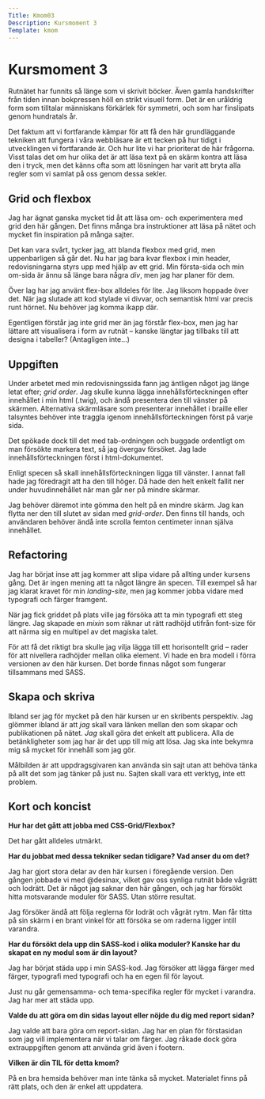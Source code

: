 ```yaml
---
Title: Kmom03
Description: Kursmoment 3
Template: kmom
---
```

# Kursmoment 3

Rutnätet har funnits så länge som vi skrivit böcker. Även gamla handskrifter
från tiden innan bokpressen höll en strikt visuell form. Det är en uråldrig
form som tilltalar människans förkärlek för symmetri, och som har finslipats
genom hundratals år.

Det faktum att vi fortfarande kämpar för att få den här grundläggande tekniken
att fungera i våra webbläsare är ett tecken på hur tidigt i utvecklingen vi
fortfarande är. Och hur lite vi har prioriterat de här frågorna. Visst talas
det om hur olika det är att läsa text på en skärm kontra att läsa den i tryck,
men det känns ofta som att lösningen har varit att bryta alla regler som vi
samlat på oss genom dessa sekler.

## Grid och flexbox

Jag har ägnat ganska mycket tid åt att läsa om- och experimentera med grid den
här gången. Det finns många bra instruktioner att läsa på nätet och mycket fin
inspiration på många sajter.

Det kan vara svårt, tycker jag, att blanda flexbox med grid, men uppenbarligen
så går det. Nu har jag bara kvar flexbox i min header, redovisningarna styrs
upp med hjälp av ett grid. Min första-sida och min om-sida är ännu så länge
bara några _div_, men jag har planer för dem.

Över lag har jag använt flex-box alldeles för lite. Jag liksom hoppade över det.
När jag slutade att kod stylade vi divvar, och semantisk html var precis
runt hörnet. Nu behöver jag komma ikapp där.

Egentligen förstår jag inte grid mer än jag förstår flex-box, men jag har lättare
att visualisera i form av rutnät &ndash; kanske längtar jag tillbaks till att
designa i tabeller? (Antagligen inte...)

## Uppgiften

Under arbetet med min redovisningssida fann jag äntligen något jag länge letat
efter; _grid order_. Jag skulle kunna lägga innehållsförteckningen efter innehållet
i min html (.twig), och ändå presentera den till vänster på skärmen. Alternativa
skärmläsare som presenterar innehållet i braille eller talsyntes behöver inte
traggla igenom innehållsförteckningen först på varje sida.

Det spökade dock till det med tab-ordningen och buggade ordentligt om man försökte
markera text, så jag övergav försöket. Jag lade innehållsförteckningen först i
html-dokumentet.

Enligt specen så skall innehållsförteckningen ligga till vänster. I annat fall
hade jag föredragit att ha den till höger. Då hade den helt enkelt fallit ner
under huvudinnehållet när man går ner på mindre skärmar.

Jag behöver däremot inte gömma den helt på en mindre skärm. Jag kan flytta ner
den till slutet av sidan med _grid-order_. Den finns till hands, och användaren
behöver ändå inte scrolla femton centimeter innan själva innehållet.

## Refactoring

Jag har börjat inse att jag kommer att slipa vidare på allting under kursens
gång. Det är ingen mening att ta något längre än specen. Till exempel så har
jag klarat kravet för min _landing-site_, men jag kommer jobba vidare med
typografi och färger framgent.

När jag fick griddet på plats ville jag försöka att ta min typografi ett steg längre.
Jag skapade en _mixin_ som räknar ut rätt radhöjd utifrån font-size för att
närma sig en multipel av det magiska talet.

För att få det riktigt bra skulle jag vilja lägga till ett horisontellt
grid &ndash; rader för att nivellera radhöjder mellan olika element. Vi hade en
bra modell i förra versionen av den här kursen. Det borde finnas något som
fungerar tillsammans med SASS.

## Skapa och skriva

Ibland ser jag för mycket på den här kursen ur en skribents perspektiv. Jag glömmer
ibland är att _jag_ skall vara länken mellan den som skapar och publikationen på
nätet. _Jag_ skall göra det enkelt att publicera. Alla de betänkligheter som jag
har är det upp till mig att lösa. Jag ska inte bekymra mig så mycket för innehåll
som jag gör.

Målbilden är att uppdragsgivaren kan använda sin sajt utan att behöva tänka på
allt det som jag tänker på just nu. Sajten skall vara ett verktyg, inte ett
problem.

## Kort och koncist

__Hur har det gått att jobba med CSS-Grid/Flexbox?__

Det har gått alldeles utmärkt.

__Har du jobbat med dessa tekniker sedan tidigare? Vad anser du om det?__

Jag har gjort stora delar av den här kursen i föregående version. Den gången
jobbade vi med @desinax, vilket gav oss synliga rutnät både vågrätt och lodrätt.
Det är något jag saknar den här gången, och jag har försökt hitta motsvarande
moduler för SASS. Utan större resultat.

Jag försöker ändå att följa reglerna för lodrät och vågrät rytm. Man får titta
på sin skärm i en brant vinkel för att försöka se om raderna ligger intill
varandra.

__Har du försökt dela upp din SASS-kod i olika moduler? Kanske har du skapat en
ny modul som är din layout?__

Jag har börjat städa upp i min SASS-kod. Jag försöker att lägga färger med
färger, typografi med typografi och ha en egen fil för layout.

Just nu går gemensamma- och tema-specifika regler för mycket i varandra. Jag har
mer att städa upp.

__Valde du att göra om din sidas layout eller nöjde du dig med report sidan?__

Jag valde att bara göra om report-sidan. Jag har en plan för förstasidan som jag
vill implementera när vi talar om färger. Jag råkade dock göra extrauppgiften
genom att använda grid även i footern.

__Vilken är din TIL för detta kmom?__

På en bra hemsida behöver man inte tänka så mycket. Materialet finns på rätt
plats, och den är enkel att uppdatera.
